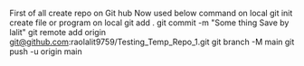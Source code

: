 First of all create repo on Git hub
Now used below command on local 
git init
create file or program on local 
git add .
git commit -m "Some thing Save by lalit"
git remote add origin git@github.com:raolalit9759/Testing_Temp_Repo_1.git
git branch -M main
git push -u origin main

